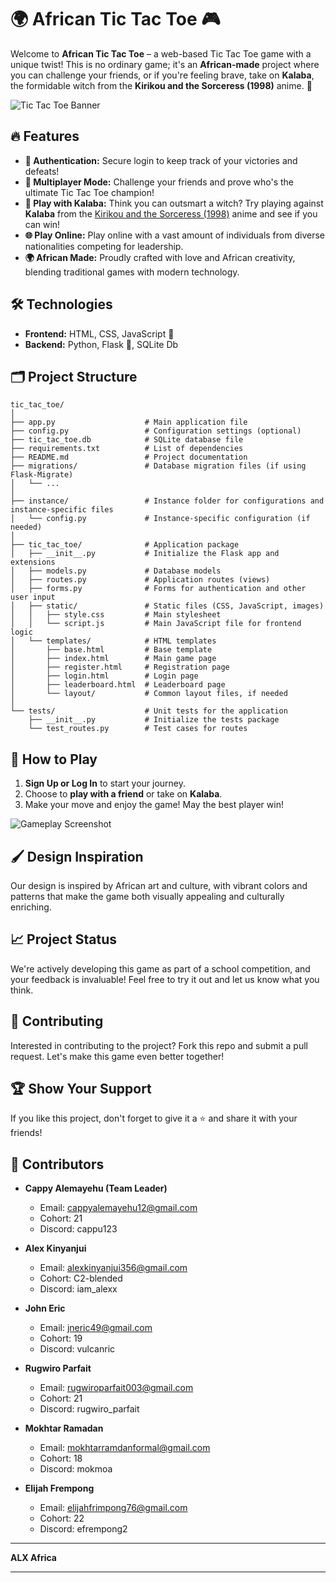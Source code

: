 # 🌍 African Tic Tac Toe 🎮

Welcome to **African Tic Tac Toe** – a web-based Tic Tac Toe game with a unique twist! This is no ordinary game; it's an **African-made** project where you can challenge your friends, or if you're feeling brave, take on **Kalaba**, the formidable witch from the **Kirikou and the Sorceress (1998)** anime. 🌟

![Tic Tac Toe Banner](https://as1.ftcdn.net/v2/jpg/05/96/52/22/1000_F_596522285_tKM9qxfXK5x5bHTGcgIMM5ugWwAIhOiJ.jpg)

## 🔥 Features

- **🔐 Authentication:** Secure login to keep track of your victories and defeats!
- **👥 Multiplayer Mode:** Challenge your friends and prove who's the ultimate Tic Tac Toe champion!
- **🤖 Play with Kalaba:** Think you can outsmart a witch? Try playing against **Kalaba** from the [Kirikou and the Sorceress (1998)](https://youtu.be/FOXIXbq0bRc) anime and see if you can win!
- **🌐 Play Online:** Play online with a vast amount of individuals from diverse nationalities competing for leadership.
- **🌍 African Made:** Proudly crafted with love and African creativity, blending traditional games with modern technology.

## 🛠️ Technologies

- **Frontend:** HTML, CSS, JavaScript 🎨
- **Backend:** Python, Flask 🐍, SQLite Db

## 🗂️ Project Structure

```plaintext
tic_tac_toe/
│
├── app.py                    # Main application file
├── config.py                 # Configuration settings (optional)
├── tic_tac_toe.db            # SQLite database file
├── requirements.txt          # List of dependencies
├── README.md                 # Project documentation
├── migrations/               # Database migration files (if using Flask-Migrate)
│   └── ...
│
├── instance/                 # Instance folder for configurations and instance-specific files
│   └── config.py             # Instance-specific configuration (if needed)
│
├── tic_tac_toe/              # Application package
│   ├── __init__.py           # Initialize the Flask app and extensions
│   ├── models.py             # Database models
│   ├── routes.py             # Application routes (views)
│   ├── forms.py              # Forms for authentication and other user input
│   ├── static/               # Static files (CSS, JavaScript, images)
│   │   ├── style.css         # Main stylesheet
│   │   └── script.js         # Main JavaScript file for frontend logic
│   └── templates/            # HTML templates
│       ├── base.html         # Base template
│       ├── index.html        # Main game page
│       ├── register.html     # Registration page
│       ├── login.html        # Login page
│       ├── leaderboard.html  # Leaderboard page
│       └── layout/           # Common layout files, if needed
│
└── tests/                    # Unit tests for the application
    ├── __init__.py           # Initialize the tests package
    └── test_routes.py        # Test cases for routes
```

## 🎯 How to Play

1. **Sign Up or Log In** to start your journey.
2. Choose to **play with a friend** or take on **Kalaba**.
3. Make your move and enjoy the game! May the best player win!

![Gameplay Screenshot](https://t0.gstatic.com/licensed-image?q=tbn:ANd9GcQdR5hPxiKG7MuJFuIe1lbrqandKE2QP5JzdrE4Dt6gnzu6Xnc0dCyK97yTeghVzkok)

## 🖌️ Design Inspiration

Our design is inspired by African art and culture, with vibrant colors and patterns that make the game both visually appealing and culturally enriching.

## 📈 Project Status

We're actively developing this game as part of a school competition, and your feedback is invaluable! Feel free to try it out and let us know what you think.

## 🤝 Contributing

Interested in contributing to the project? Fork this repo and submit a pull request. Let's make this game even better together!

## 🏆 Show Your Support

If you like this project, don't forget to give it a ⭐ and share it with your friends!

## 👥 Contributors

- **Cappy Alemayehu (Team Leader)**
  - Email: [cappyalemayehu12@gmail.com](mailto:cappyalemayehu12@gmail.com)
  - Cohort: 21
  - Discord: cappu123

- **Alex Kinyanjui**
  - Email: [alexkinyanjui356@gmail.com](mailto:alexkinyanjui356@gmail.com)
  - Cohort: C2-blended
  - Discord: iam_alexx

- **John Eric**
  - Email: [jneric49@gmail.com](mailto:jneric49@gmail.com)
  - Cohort: 19
  - Discord: vulcanric

- **Rugwiro Parfait**
  - Email: [rugwiroparfait003@gmail.com](mailto:rugwiroparfait003@gmail.com)
  - Cohort: 21
  - Discord: rugwiro_parfait

- **Mokhtar Ramadan**
  - Email: [mokhtarramdanformal@gmail.com](mailto:mokhtarramdanformal@gmail.com)
  - Cohort: 18
  - Discord: mokmoa

- **Elijah Frempong**
  - Email: [elijahfrimpong76@gmail.com](mailto:elijahfrimpong76@gmail.com)
  - Cohort: 22
  - Discord: efrempong2

---

**ALX Africa**

---
